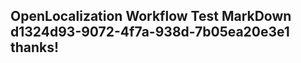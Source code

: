 <properties
ms.topic="hero-topic"
ms.test1="hero-topic"
ms.test2="test"/>

## OpenLocalization Workflow Test MarkDown d1324d93-9072-4f7a-938d-7b05ea20e3e1 thanks!
